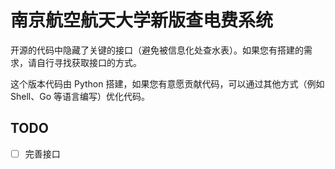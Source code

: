 # 南京航空航天大学新版查电费系统

开源的代码中隐藏了关键的接口（避免被信息化处查水表）。如果您有搭建的需求，请自行寻找获取接口的方式。

<!--https://card.nuaa.edu.cn/netele/Common/Tsm.html-->

这个版本代码由 Python 搭建，如果您有意愿贡献代码，可以通过其他方式（例如 Shell、Go 等语言编写）优化代码。

## TODO

- [ ] 完善接口
